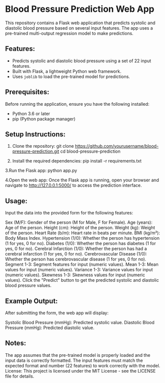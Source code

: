
# Blood Pressure Prediction Web App

This repository contains a Flask web application that predicts systolic and diastolic blood pressure based on several input features. The app uses a pre-trained multi-output regression model to make predictions.

## Features:
- Predicts systolic and diastolic blood pressure using a set of 22 input features.
- Built with Flask, a lightweight Python web framework.
- Uses `joblib` to load the pre-trained model for predictions.

## Prerequisites:
Before running the application, ensure you have the following installed:
- Python 3.6 or later
- pip (Python package manager)

## Setup Instructions:

1. Clone the repository:
   git clone https://github.com/yourusername/blood-pressure-prediction.git
   cd blood-pressure-prediction
   
2. Install the required dependencies:
  pip install -r requirements.txt

3.Run the Flask app:
  python app.py

4.Open the web app:
  Once the Flask app is running, open your browser and navigate to http://127.0.0.1:5000/ to access the prediction interface.

## Usage:
Input the data into the provided form for the following features:

Sex (M/F): Gender of the person (M for Male, F for Female).
Age (years): Age of the person.
Height (cm): Height of the person.
Weight (kg): Weight of the person.
Heart Rate (b/m): Heart rate in beats per minute.
BMI (kg/m²): Body Mass Index.
Hypertension (1/0): Whether the person has hypertension (1 for yes, 0 for no).
Diabetes (1/0): Whether the person has diabetes (1 for yes, 0 for no).
Cerebral Infarction (1/0): Whether the person has had a cerebral infarction (1 for yes, 0 for no).
Cerebrovascular Disease (1/0): Whether the person has cerebrovascular disease (1 for yes, 0 for no).
Segment 1-3: Segment features for input (numeric values).
Mean 1-3: Mean values for input (numeric values).
Variance 1-3: Variance values for input (numeric values).
Skewness 1-3: Skewness values for input (numeric values).
Click the "Predict" button to get the predicted systolic and diastolic blood pressure values.

## Example Output:
After submitting the form, the web app will display:

Systolic Blood Pressure (mmHg): Predicted systolic value.
Diastolic Blood Pressure (mmHg): Predicted diastolic value.

## Notes:
The app assumes that the pre-trained model is properly loaded and the input data is correctly formatted.
The input features must match the expected format and number (22 features) to work correctly with the model.
License:
This project is licensed under the MIT License - see the LICENSE file for details.
